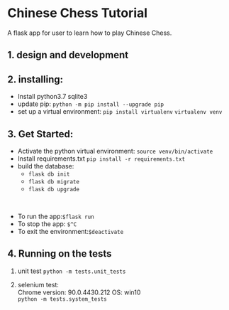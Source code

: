 # Chinese Chess Tutorial
A flask app for user to learn how to play Chinese Chess.

## 1. design and development



## 2. installing:
- Install python3.7 sqlite3
  <br>
- update pip:
`python -m pip install --upgrade pip`
  <br>
- set up a virtual environment:
`pip install virtualenv`
`virtualenv venv`

## 3.  Get Started:
- Activate the python virtual environment:
`source venv/bin/activate`
  <br>
- Install requirements.txt
`pip install -r requirements.txt`
  <br>
- build the database:
  - `flask db init`
  - `flask db migrate`
  - `flask db upgrade`   
<br>

- To run the app:`$flask run`
- To stop the app: `$^C`
- To exit the environment:`$deactivate`


## 4. Running on the tests
1. unit test
`python -m tests.unit_tests`
   
2. selenium test:<br>
Chrome version: 90.0.4430.212
OS: win10  
`python -m tests.system_tests`
